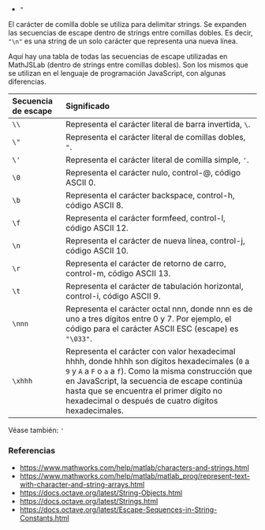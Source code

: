 - `"`

El carácter de comilla doble se utiliza para delimitar strings. Se expanden las
secuencias de escape dentro de strings entre comillas dobles. Es decir, `"\n"`
es una string de un solo carácter que representa una nueva línea.

Aquí hay una tabla de todas las secuencias de escape utilizadas en MathJSLab
(dentro de strings entre comillas dobles). Son los mismos que se utilizan en el
lenguaje de programación JavaScript, con algunas diferencias.

| Secuencia de escape | Significado                                                                                                                                                                                                                                                                                                  |
| :------------------ | :----------------------------------------------------------------------------------------------------------------------------------------------------------------------------------------------------------------------------------------------------------------------------------------------------------- |
| `\\`                | Representa el carácter literal de barra invertida, `\`.                                                                                                                                                                                                                                                      |
| `\"`                | Representa el carácter literal de comillas dobles, `"`.                                                                                                                                                                                                                                                      |
| `\'`                | Representa el carácter literal de comilla simple, `'`.                                                                                                                                                                                                                                                       |
| `\0`                | Representa el carácter nulo, control-@, código ASCII 0.                                                                                                                                                                                                                                                      |
| `\b`                | Representa el carácter backspace, control-h, código ASCII 8.                                                                                                                                                                                                                                                 |
| `\f`                | Representa el carácter formfeed, control-l, código ASCII 12.                                                                                                                                                                                                                                                 |
| `\n`                | Representa el carácter de nueva línea, control-j, código ASCII 10.                                                                                                                                                                                                                                           |
| `\r`                | Representa el carácter de retorno de carro, control-m, código ASCII 13.                                                                                                                                                                                                                                      |
| `\t`                | Representa el carácter de tabulación horizontal, control-i, código ASCII 9.                                                                                                                                                                                                                                  |
| `\nnn`              | Representa el carácter octal nnn, donde nnn es de uno a tres dígitos entre 0 y 7. Por ejemplo, el código para el carácter ASCII ESC (escape) es `"\033"`.                                                                                                                                                    |
| `\xhhh`             | Representa el carácter con valor hexadecimal hhhh, donde hhhh son dígitos hexadecimales (`0` a `9` y `A` a `F` o `a` a `f`). Como la misma construcción que en JavaScript, la secuencia de escape continúa hasta que se encuentra el primer dígito no hexadecimal o después de cuatro dígitos hexadecimales. |

Véase también: `'`

### Referencias

- https://www.mathworks.com/help/matlab/characters-and-strings.html
- https://www.mathworks.com/help/matlab/matlab_prog/represent-text-with-character-and-string-arrays.html
- https://docs.octave.org/latest/String-Objects.html
- https://docs.octave.org/latest/Strings.html
- https://docs.octave.org/latest/Escape-Sequences-in-String-Constants.html
